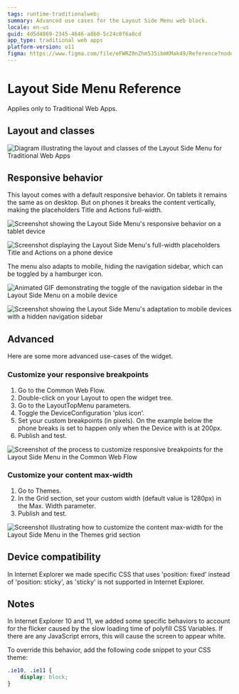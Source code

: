 ```yaml
---
tags: runtime-traditionalweb;
summary: Advanced use cases for the Layout Side Menu web block.
locale: en-us
guid: 4d5d4869-2345-4646-a8b0-5c24c0f6a8cd
app_type: traditional web apps
platform-version: o11
figma: https://www.figma.com/file/eFWRZ0nZhm5J5ibmKMak49/Reference?node-id=615:500
---
```


# Layout Side Menu Reference

<div class="info" markdown="1">

Applies only to Traditional Web Apps.

</div>

## Layout and classes

![Diagram illustrating the layout and classes of the Layout Side Menu for Traditional Web Apps](images/layout-sm-1-diag.png "Layout Side Menu Diagram")

## Responsive behavior

This layout comes with a default responsive behavior. On tablets it remains the same as on desktop. But on phones it breaks the content vertically, making the placeholders Title and Actions full-width.

![Screenshot showing the Layout Side Menu's responsive behavior on a tablet device](images/layout-sm-3-ss.png "Layout Side Menu on Tablet")

![Screenshot displaying the Layout Side Menu's full-width placeholders Title and Actions on a phone device](images/layout-sm-7-ss.png "Layout Side Menu on Phone")

The menu also adapts to mobile, hiding the navigation sidebar, which can be toggled by a hamburger icon.

![Animated GIF demonstrating the toggle of the navigation sidebar in the Layout Side Menu on a mobile device](images/layout-sm-4-ss.gif "Layout Side Menu Mobile Navigation Toggle")

![Screenshot showing the Layout Side Menu's adaptation to mobile devices with a hidden navigation sidebar](images/layout-sm-8-ss.png "Layout Side Menu Mobile Adaptation")

## Advanced

Here are some more advanced use-cases of the widget.

### Customize your responsive breakpoints

1. Go to the Common Web Flow.
1. Double-click on your Layout to open the widget tree.
1. Go to the LayoutTopMenu parameters.
1. Toggle the DeviceConfiguration 'plus icon'.
1. Set your custom breakpoints (in pixels). On the example below the phone breaks is set to happen only when the Device with is at 200px.
1. Publish and test.

![Screenshot of the process to customize responsive breakpoints for the Layout Side Menu in the Common Web Flow](images/layout-sm-5-ss.png "Custom Responsive Breakpoints")

### Customize your content max-width

1. Go to Themes.
1. In the Grid section, set your custom width (default value is 1280px) in the Max. Width parameter.
1. Publish and test.

![Screenshot illustrating how to customize the content max-width for the Layout Side Menu in the Themes grid section](images/layout-sm-6-ss.png "Custom Content Max-Width")

## Device compatibility

In Internet Explorer we made specific CSS that uses 'position: fixed' instead of 'position: sticky', as 'sticky' is not supported in Internet Explorer.

## Notes

In Internet Explorer 10 and 11, we added some specific behaviors to account for the flicker caused by the slow loading time of polyfill CSS Variables. If there are any JavaScript errors, this will cause the screen to appear white.

To override this behavior, add the following code snippet to your CSS theme:

```css
.ie10, .ie11 {
    display: block;
}
```

